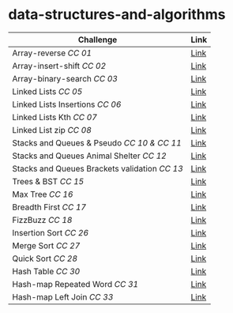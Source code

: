 ﻿# data-structures-and-algorithms

| Challenge      | Link |
| ----------- | ----------- |
| Array-reverse *CC 01*| [Link](/DataStructure/DataStructure/data-structure-console/Arrays_Challenges/array-reverse/) |
| Array-insert-shift *CC 02*| [Link](/DataStructure/DataStructure/data-structure-console/Arrays_Challenges/array-insert-shift/) |
| Array-binary-search *CC 03*| [Link](/DataStructure/DataStructure/data-structure-console/Arrays_Challenges/array-binary-search/) |
| Linked Lists *CC 05*| [Link](/DataStructure/DataStructure/data-structure-console/Linked_lists_Challenges/linked-list/) |
| Linked Lists Insertions *CC 06*| [Link](/DataStructure/DataStructure/data-structure-console/Linked_lists_Challenges/linked-list-insertions/) |
| Linked Lists Kth *CC 07*| [Link](/DataStructure/DataStructure/data-structure-console/Linked_lists_Challenges/linked-list-kth/) |
| Linked List zip *CC 08*| [Link](/DataStructure/DataStructure/data-structure-console/Linked_lists_Challenges/linked-list-zip/)|
| Stacks and Queues & Pseudo *CC 10 & CC 11* | [Link](/DataStructure/DataStructure/data-structure-console/Stack_and_Queue_Challenges/stack-and-queue/)|
| Stacks and Queues Animal Shelter *CC 12* | [Link](/DataStructure/DataStructure/data-structure-console/Stack_and_Queue_Challenges/stack-queue-animal-shelter/)|
| Stacks and Queues Brackets validation *CC 13* | [Link](/DataStructure/DataStructure/data-structure-console/Stack_and_Queue_Challenges/stack-queue-brackets/)|
| Trees & BST *CC 15* | [Link](/DataStructure/DataStructure/data-structure-console/Stack_and_Queue_Challenges/stack-queue-brackets/)|
| Max Tree *CC 16* | [Link](/DataStructure/DataStructure/data-structure-console/Trees/tree-max/)|
| Breadth First *CC 17* | [Link](/DataStructure/Challenges/AllChallenges/Trees_Challenges/Breadth_First/)|
| FizzBuzz *CC 18* | [Link](/DataStructure/DataStructure/data-structure-console/Trees/tree-fizz-buzz/)|
| Insertion Sort *CC 26* | [Link](/DataStructure/DataStructure/data-structure-console/Sort_Challenges/Insertion-Sort-Revision/)|
| Merge Sort *CC 27* | [Link](/DataStructure/DataStructure/data-structure-console/Sort_Challenges/Merge-Sort/)|
| Quick Sort *CC 28* | [Link](/DataStructure/DataStructure/data-structure-console/Sort_Challenges/Quick-Sort/)|
| Hash Table *CC 30* | [Link](/DataStructure/DataStructure/data-structure-console/Hash_Table_Challenges/Hash_Table/)|
| Hash-map Repeated Word *CC 31* | [Link](/DataStructure/DataStructure/data-structure-console/Hash_Table_Challenges/hashmap-repeated-word/)|
| Hash-map Left Join *CC 33* | [Link](/DataStructure/DataStructure/data-structure-console/Hash_Table_Challenges/HashTable_Left_Join/)




